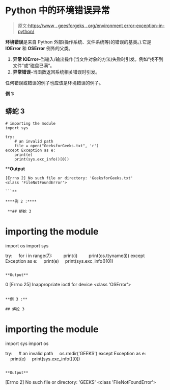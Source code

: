# Python 中的环境错误异常

> 原文:[https://www . geesforgeks . org/environment error-exception-in-python/](https://www.geeksforgeeks.org/environmenterror-exception-in-python/)

**环境错误**是来自 Python 外部(操作系统、文件系统等)的错误的基类。).它是 **IOError** 和 **OSError** 例外的父类。

1.  **异常 IOError**–当输入/输出操作(当文件对象的方法)失败时引发。例如“找不到文件”或“磁盘已满”。
2.  **异常错误**–当函数返回系统相关错误时引发。

任何错误或错误的例子也应该是环境错误的例子。

**例 1:**

## **蟒蛇 3**

```
# importing the module
import sys

try:
    # an invalid path
    file = open("GeeksforGeeks.txt", 'r')
except Exception as e:
    print(e)
    print(sys.exc_info()[0])
```

****Output**

```
[Errno 2] No such file or directory: 'GeeksforGeeks.txt'
<class 'FileNotFoundError'>

```** 

****例 2 :****

 **## 蟒蛇 3

```
# importing the module
import os
import sys

try:
    for i in range(7):
        print(i)
        print(os.ttyname(i))
except Exception as e:
    print(e)
    print(sys.exc_info()[0])
```

**Output**

```
0
[Errno 25] Inappropriate ioctl for device
<class 'OSError'>

```

**例 3 :**

## 蟒蛇 3

```
# importing the module
import sys
import os

try:
    # an invalid path
    os.rmdir('GEEKS')
except Exception as e:
    print(e)
    print(sys.exc_info()[0])
```

**Output**

```
[Errno 2] No such file or directory: 'GEEKS'
<class 'FileNotFoundError'>

```**
